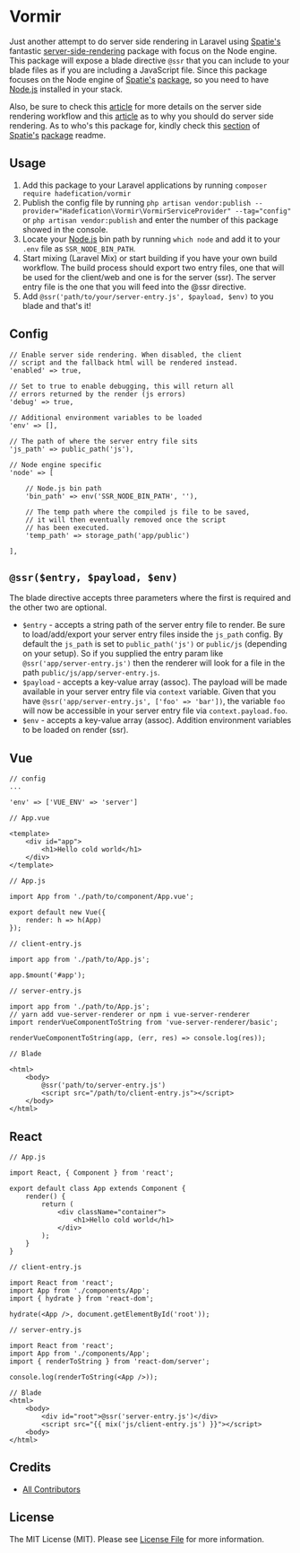 # Vormir

Just another attempt to do server side rendering in Laravel using [Spatie's](https://github.com/spatie) fantastic [server-side-rendering](https://github.com/spatie/server-side-rendering) package with focus on the Node engine. This package will expose a blade directive `@ssr` that you can include to your blade files as if you are including a JavaScript file. Since this package focuses on the Node engine of [Spatie's](https://github.com/spatie) [package](https://github.com/spatie/server-side-rendering), so you need to have [Node.js](https://nodejs.org/) installed in your stack.

Also, be sure to check this [article](https://vuejsdevelopers.com/2017/11/06/vue-js-laravel-server-side-rendering/) for more details on the server side rendering workflow and this [article](https://medium.com/walmartlabs/the-benefits-of-server-side-rendering-over-client-side-rendering-5d07ff2cefe8) as to why you should do server side rendering. As to who's this package for, kindly check this [section](https://github.com/spatie/server-side-rendering#whos-this-package-for) of [Spatie's](https://github.com/spatie) [package](https://github.com/spatie/server-side-rendering) readme.

## Usage
1. Add this package to your Laravel applications by running `composer require hadefication/vormir`
2. Publish the config file by running `php artisan vendor:publish --provider="Hadefication\Vormir\VormirServiceProvider" --tag="config"` or `php artisan vendor:publish` and enter the number of this package showed in the console.
3. Locate your [Node.js](https://nodejs.org/) bin path by running `which node` and add it to your `.env` file as `SSR_NODE_BIN_PATH`.
4. Start mixing (Laravel Mix) or start building if you have your own build workflow. The build process should export two entry files, one that will be used for the client/web and one is for the server (ssr). The server entry file is the one that you will feed into the @ssr directive.
5. Add `@ssr('path/to/your/server-entry.js', $payload, $env)` to you blade and that's it!

## Config
```
// Enable server side rendering. When disabled, the client 
// script and the fallback html will be rendered instead.
'enabled' => true,

// Set to true to enable debugging, this will return all
// errors returned by the render (js errors)
'debug' => true,

// Additional environment variables to be loaded
'env' => [],

// The path of where the server entry file sits
'js_path' => public_path('js'),

// Node engine specific
'node' => [

    // Node.js bin path
    'bin_path' => env('SSR_NODE_BIN_PATH', ''),

    // The temp path where the compiled js file to be saved,
    // it will then eventually removed once the script
    // has been executed.
    'temp_path' => storage_path('app/public')

],
```

## `@ssr($entry, $payload, $env)`
The blade directive accepts three parameters where the first is required and the other two are optional.
- `$entry` - accepts a string path of the server entry file to render. Be sure to load/add/export your server entry files inside the `js_path` config. By default the `js_path` is set to `public_path('js')` or `public/js` (depending on your setup). So if you supplied the entry param like `@ssr('app/server-entry.js')` then the renderer will look for a file in the path `public/js/app/server-entry.js`.
- `$payload` - accepts a key-value array (assoc). The payload will be made available in your server entry file via `context` variable. Given that you have `@ssr('app/server-entry.js', ['foo' => 'bar'])`, the variable `foo` will now be accessible in your server entry file via `context.payload.foo`.
- `$env` - accepts a key-value array (assoc). Addition environment variables to be loaded on render (ssr).

## Vue
```
// config
...

'env' => ['VUE_ENV' => 'server']
```

```
// App.vue

<template>
    <div id="app">
        <h1>Hello cold world</h1>
    </div>
</template>
```

```
// App.js

import App from './path/to/component/App.vue';

export default new Vue({
    render: h => h(App)
});
```

```
// client-entry.js

import app from './path/to/App.js';

app.$mount('#app');
```

```
// server-entry.js

import app from './path/to/App.js';
// yarn add vue-server-renderer or npm i vue-server-renderer
import renderVueComponentToString from 'vue-server-renderer/basic';

renderVueComponentToString(app, (err, res) => console.log(res));
```

```
// Blade

<html>
    <body>
        @ssr('path/to/server-entry.js')
        <script src="/path/to/client-entry.js"></script>
    </body>
</html>
```

## React
```
// App.js

import React, { Component } from 'react';

export default class App extends Component {
    render() {
        return (
            <div className="container">
                <h1>Hello cold world</h1>
            </div>
        );
    }
}
```

```
// client-entry.js

import React from 'react';
import App from './components/App';
import { hydrate } from 'react-dom';

hydrate(<App />, document.getElementById('root'));
```

```
// server-entry.js

import React from 'react';
import App from './components/App';
import { renderToString } from 'react-dom/server';

console.log(renderToString(<App />));
```

```
// Blade
<html>
    <body>
        <div id="root">@ssr('server-entry.js')</div>
        <script src="{{ mix('js/client-entry.js') }}"></script>
    <body>
</html>
```

## Credits
- [All Contributors](https://github.com/hadefication/vormir/contributors)

## License
The MIT License (MIT). Please see [License File](https://github.com/hadefication/vormir/blob/master/LICENSE) for more information.